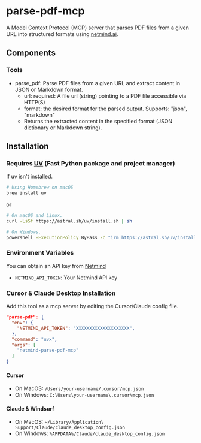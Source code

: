 # parse-pdf-mcp

A Model Context Protocol (MCP) server that parses PDF files from a given URL into structured formats using
[netmind.ai](https://netmind.ai).

## Components

### Tools

- parse_pdf: Parse PDF files from a given URL and extract content in JSON or Markdown format.
    - url: required: A file url (string) pointing to a PDF file accessible via HTTP(S)
    - format: the desired format for the parsed output. Supports: "json", "markdown"
    - Returns the extracted content in the specified format (JSON dictionary or Markdown string).

## Installation

### Requires [UV](https://github.com/astral-sh/uv) (Fast Python package and project manager)

If uv isn't installed.

```bash
# Using Homebrew on macOS
brew install uv
```

or

```bash
# On macOS and Linux.
curl -LsSf https://astral.sh/uv/install.sh | sh

# On Windows.
powershell -ExecutionPolicy ByPass -c "irm https://astral.sh/uv/install.ps1 | iex"
```

### Environment Variables

You can obtain an API key from [Netmind](https://www.netmind.ai/user/apiToken)

- `NETMIND_API_TOKEN`: Your Netmind API key

### Cursor & Claude Desktop Installation

Add this tool as a mcp server by editing the Cursor/Claude config file.

```json
"parse-pdf": {
  "env": {
    "NETMIND_API_TOKEN": "XXXXXXXXXXXXXXXXXXXX",
  },
  "command": "uvx",
  "args": [
    "netmind-parse-pdf-mcp"
  ]
}
```

#### Cursor

- On MacOS: `/Users/your-username/.cursor/mcp.json`
- On Windows: `C:\Users\your-username\.cursor\mcp.json`

#### Claude & Windsurf

- On MacOS: `~/Library/Application\ Support/Claude/claude_desktop_config.json`
- On Windows: `%APPDATA%/Claude/claude_desktop_config.json`

